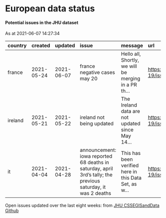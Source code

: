 European data status
================

#### Potential issues in the JHU dataset

As at 2021-06-07 14:27:34

| country | created    | updated    | issue                                                                                                        | message                                             | url                                                      |
| :------ | :--------- | :--------- | :----------------------------------------------------------------------------------------------------------- | :-------------------------------------------------- | :------------------------------------------------------- |
| france  | 2021-05-24 | 2021-06-07 | france negative cases may 20                                                                                 | Hello all, Shortly, we will be merging in a PR th…  | <https://github.com/CSSEGISandData/COVID-19/issues/4125> |
| ireland | 2021-05-21 | 2021-05-22 | ireland not being updated                                                                                    | The Ireland data are not updated since May 14…      | <https://github.com/CSSEGISandData/COVID-19/issues/4112> |
| it      | 2021-04-04 | 2021-04-28 | announcement: iowa reported 68 deaths in saturday, april 3rd’s tally; the previous saturday, it was 2 deaths | This has been verified here in this Data Set, as w… | <https://github.com/CSSEGISandData/COVID-19/issues/3919> |

Open issues updated over the last eight weeks: from [JHU CSSEGISandData
Github](https://github.com/CSSEGISandData/COVID-19/)
